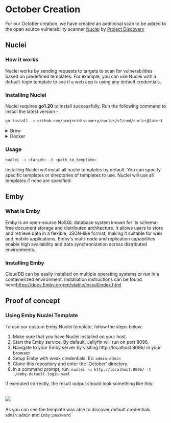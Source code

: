 # October Creation

For our October creation, we have created an additional scan to be added to the open source vulnerability scanner [Nuclei](https://github.com/projectdiscovery/nuclei) by [Project Discovery](https://github.com/projectdiscovery)

## Nuclei
### How it works
Nuclei works by sending requests to targets to scan for vulnerabilities based on predefined templates. For example, you can use Nuclei with a default-login template to see if a web app is using any default credentials.

### Installing Nuclei
Nuclei requires **go1.20** to install successfully. Run the following command to install the latest version -

```sh
go install -v github.com/projectdiscovery/nuclei/v2/cmd/nuclei@latest
```

<details>
  <summary>Brew</summary>

  ```sh
  brew install nuclei
  ```
</details>
<details>
  <summary>Docker</summary>

  ```sh
  docker pull projectdiscovery/nuclei:latest
  ```
</details>

### Usage
```sh
nuclei -u <target> -t <path_to_template>
```

Installing Nuclei will install all nuclei templates by default. You can specify specific templates or directories of templates to use. Nuclei will use all templates if none are specified.

## Emby
### What is Emby

Emby is an open-source NoSQL database system known for its schema-free document storage and distributed architecture. It allows users to store and retrieve data in a flexible, JSON-like format, making it suitable for web and mobile applications. Emby's multi-node and replication capabilities enable high availability and data synchronization across distributed environments.

### Installing Emby

CloudDB can be easily installed on multiple operating systems or run in a containerized environment. Installation instructions can be found here:https://docs.Emby.org/en/stable/install/index.html

## Proof of concept 

### Using Emby Nuclei Template

To use our custom Emby Nuclei template, follow the steps below:

1. Make sure that you have Nuclei installed on your host.
2. Start the Emby service. By default, Jellyfin will run on port 8096.
3. Navigate to your Emby server by visiting http://localhost:8096/ in your browser
4. Setup Emby with weak credentials. Ex: ```admin:admin```
5. Clone this repository and enter the 'October' directory.
6. In a command prompt, run: ```nuclei -u http://localhost:8096/ -t ./emby-default-login.yaml ```

If executed correctly, the result output should look something like this:<br />
<br />

![](./image.png)
<br />
<br />
As you can see the template was able to discover default credentials `admin:admin` and `Emby:password`